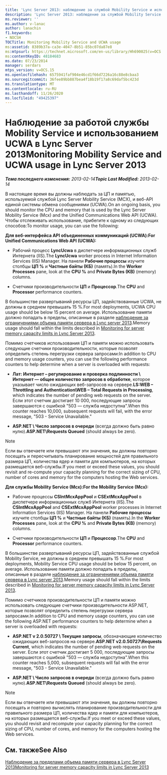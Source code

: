 ```yaml
---
title: 'Lync Server 2013: наблюдение за службой Mobility Service и использование UCWA'
description: 'Lync Server 2013: наблюдение за службой Mobility Service и использование UCWA.'
ms.reviewer: ''
ms.author: v-lanac
author: lanachin
f1.keywords:
- NOCSH
TOCTitle: Monitoring Mobility Service and UCWA usage
ms:assetid: 8389b37a-ca3e-4047-8b51-85bc07da87e8
ms:mtpsurl: https://technet.microsoft.com/en-us/library/Hh690025(v=OCS.15)
ms:contentKeyID: 48184683
ms.date: 07/23/2014
manager: serdars
mtps_version: v=OCS.15
ms.openlocfilehash: 6575941faf904e46cd1f66d7226a16c88e8cbaa3
ms.sourcegitcommit: 36fee89bb887bea4f18b19f17a8c69daf5bc423d
ms.translationtype: MT
ms.contentlocale: ru-RU
ms.lasthandoff: 11/26/2020
ms.locfileid: "49425397"
---
```

# <a name="monitoring-mobility-service-and-ucwa-usage-in-lync-server-2013"></a><span data-ttu-id="1f9e4-103">Наблюдение за работой службы Mobility Service и использованием UCWA в Lync Server 2013</span><span class="sxs-lookup"><span data-stu-id="1f9e4-103">Monitoring Mobility Service and UCWA usage in Lync Server 2013</span></span>

<div data-xmlns="http://www.w3.org/1999/xhtml">

<div class="topic" data-xmlns="http://www.w3.org/1999/xhtml" data-msxsl="urn:schemas-microsoft-com:xslt" data-cs="https://msdn.microsoft.com/">

<div data-asp="https://msdn2.microsoft.com/asp">



</div>

<div id="mainSection">

<div id="mainBody"><span data-ttu-id="1f9e4-104">

<span> </span></span><span class="sxs-lookup"><span data-stu-id="1f9e4-104">

<span> </span></span></span>

<span data-ttu-id="1f9e4-105">_**Тема последнего изменения:** 2013-02-14_</span><span class="sxs-lookup"><span data-stu-id="1f9e4-105">_**Topic Last Modified:** 2013-02-14_</span></span>

<span data-ttu-id="1f9e4-106">В настоящее время вы должны наблюдать за ЦП и памятью, используемой службой Lync Server Mobility Service (MCX), и веб-API единой системы обмена сообщениями (UCWA).</span><span class="sxs-lookup"><span data-stu-id="1f9e4-106">On an ongoing basis, you should monitor the CPU and memory that is used by the Lync Server Mobility Service (Mcx) and the Unified Communications Web API (UCWA).</span></span> <span data-ttu-id="1f9e4-107">Чтобы отслеживать использование, прибегите к одному из следующих способов:</span><span class="sxs-lookup"><span data-stu-id="1f9e4-107">To monitor usage, you can use the following:</span></span>

<span data-ttu-id="1f9e4-108">**Для веб-интерфейса API объединенных коммуникаций (UCWA):**</span><span class="sxs-lookup"><span data-stu-id="1f9e4-108">**For Unified Communications Web API (UCWA):**</span></span>

  - <span data-ttu-id="1f9e4-109">Рабочий процесс **LyncUcwa** в диспетчере информационных служб Интернета (IIS).</span><span class="sxs-lookup"><span data-stu-id="1f9e4-109">The **LyncUcwa** worker process in Internet Information Services (IIS) Manager.</span></span> <span data-ttu-id="1f9e4-110">На панели **Рабочие процессы** изучите столбцы **ЦП %** и **Частные байты (КБ)** (память).</span><span class="sxs-lookup"><span data-stu-id="1f9e4-110">In the **Worker Processes** pane, look at the **CPU %** and **Private Bytes (KB)** (memory) columns.</span></span>

  - <span data-ttu-id="1f9e4-111">Счетчики производительности **ЦП** и **Процессор**.</span><span class="sxs-lookup"><span data-stu-id="1f9e4-111">The **CPU** and **Processor** performance counters.</span></span>

<span data-ttu-id="1f9e4-112">В большинстве развертываний ресурсы ЦП, задействованные UCWA, не должны в среднем превышать 15 %.</span><span class="sxs-lookup"><span data-stu-id="1f9e4-112">For most deployments, UCWA CPU usage should be below 15 percent on average.</span></span> <span data-ttu-id="1f9e4-113">Использование памяти должно попадать в пределы, описанные в разделе [наблюдение за ограничениями объема памяти сервера в Lync server 2013](lync-server-2013-monitoring-for-server-memory-capacity-limits.md).</span><span class="sxs-lookup"><span data-stu-id="1f9e4-113">Memory usage should fall within the limits described in [Monitoring for server memory capacity limits in Lync Server 2013](lync-server-2013-monitoring-for-server-memory-capacity-limits.md).</span></span>

<span data-ttu-id="1f9e4-114">Помимо счетчиков использования ЦП и памяти можно использовать следующие счетчики производительности, которые позволят определить степень перегрузки сервера запросами:</span><span class="sxs-lookup"><span data-stu-id="1f9e4-114">In addition to CPU and memory usage counters, you can use the following performance counters to help determine when a server is overloaded with requests:</span></span>

  - <span data-ttu-id="1f9e4-115">**Лат: Интернет – регулирование и проверка подлинности \\ Интернет — общее количество запросов в обработке**, которое указывает число ожидающих веб-запросов на сервере.</span><span class="sxs-lookup"><span data-stu-id="1f9e4-115">**LS:WEB – Throttling and Authentication\\WEB – Total Requests in Processing**, which indicates the number of pending web requests on the server.</span></span> <span data-ttu-id="1f9e4-116">Если этот счетчик достигает 10 000, последующие запросы завершаются с ошибкой "503 — служба недоступна".</span><span class="sxs-lookup"><span data-stu-id="1f9e4-116">When this counter reaches 10,000, subsequent requests will fail, with the error message, "503 - Service Unavailable."</span></span>

  - <span data-ttu-id="1f9e4-117">**ASP.NET \\ Число запросов в очереди** (всегда должно быть равно нулю).</span><span class="sxs-lookup"><span data-stu-id="1f9e4-117">**ASP.NET\\Requests Queued** (should always be zero).</span></span>

<div>


> [!NOTE]  
> <span data-ttu-id="1f9e4-118">Если вы отвечаете или превышают эти значения, вы должны повторно посещать и пересчитывать планирование мощностей для правильного размера ЦП, количества ядер и памяти для компьютеров, на которых размещается веб-службы.</span><span class="sxs-lookup"><span data-stu-id="1f9e4-118">If you meet or exceed these values, you should revisit and re-compute your capacity planning for the correct sizing of CPU, number of cores and memory for the computers hosting the Web services.</span></span>



</div>

<span data-ttu-id="1f9e4-119">**Для службы Mobility Service (Mcx):**</span><span class="sxs-lookup"><span data-stu-id="1f9e4-119">**For the Mobility Service (Mcx):**</span></span>

  - <span data-ttu-id="1f9e4-120">Рабочие процессы **CSIntMcxAppPool** и **CSExtMcxAppPool** в диспетчере информационных служб Интернета (IIS).</span><span class="sxs-lookup"><span data-stu-id="1f9e4-120">The **CSIntMcxAppPool** and **CSExtMcxAppPool** worker processes in Internet Information Services (IIS) Manager.</span></span> <span data-ttu-id="1f9e4-121">На панели **Рабочие процессы** изучите столбцы **ЦП %** и **Частные байты (КБ)** (память).</span><span class="sxs-lookup"><span data-stu-id="1f9e4-121">In the **Worker Processes** pane, look at the **CPU %** and **Private Bytes (KB)** (memory) columns.</span></span>

  - <span data-ttu-id="1f9e4-122">Счетчики производительности **ЦП** и **Процессор**.</span><span class="sxs-lookup"><span data-stu-id="1f9e4-122">The **CPU** and **Processor** performance counters.</span></span>

<span data-ttu-id="1f9e4-123">В большинстве развертываний ресурсы ЦП, задействованные службой Mobility Service, не должны в среднем превышать 15 %.</span><span class="sxs-lookup"><span data-stu-id="1f9e4-123">For most deployments, Mobility Service CPU usage should be below 15 percent, on average.</span></span> <span data-ttu-id="1f9e4-124">Использование памяти должно попадать в пределы, описанные в разделе [наблюдение за ограничениями объема памяти сервера в Lync server 2013](lync-server-2013-monitoring-for-server-memory-capacity-limits.md).</span><span class="sxs-lookup"><span data-stu-id="1f9e4-124">Memory usage should fall within the limits described in [Monitoring for server memory capacity limits in Lync Server 2013](lync-server-2013-monitoring-for-server-memory-capacity-limits.md).</span></span>

<span data-ttu-id="1f9e4-125">Помимо счетчиков производительности ЦП и памяти можно использовать следующие счетчики производительности ASP.NET, которые позволят определить степень перегрузки сервера запросами.</span><span class="sxs-lookup"><span data-stu-id="1f9e4-125">In addition to CPU and memory usage counters, you can use the following ASP.NET performance counters to help determine when a server is overloaded with requests:</span></span>

  - <span data-ttu-id="1f9e4-126">**ASP.NET v 2.0.50727 \\ Текущие запросы**, обозначающие количество ожидающих веб-запросов на сервере.</span><span class="sxs-lookup"><span data-stu-id="1f9e4-126">**ASP.NET v2.0.50727\\Requests Current**, which indicates the number of pending web requests on the server.</span></span> <span data-ttu-id="1f9e4-127">Если этот счетчик достигает 5 000, последующие запросы завершаются с ошибкой "503 — служба недоступна".</span><span class="sxs-lookup"><span data-stu-id="1f9e4-127">When this counter reaches 5,000, subsequent requests will fail with the error message, "503 - Service Unavailable."</span></span>

  - <span data-ttu-id="1f9e4-128">**ASP.NET \\ Число запросов в очереди** (всегда должно быть равно нулю).</span><span class="sxs-lookup"><span data-stu-id="1f9e4-128">**ASP.NET\\Requests Queued** (should always be zero).</span></span>

<div>


> [!NOTE]  
> <span data-ttu-id="1f9e4-129">Если вы отвечаете или превышают эти значения, вы должны повторно посещать и повторно вычислять планирование производительности для правильного размера ЦП, количества ядер и памяти для компьютеров, на которых размещается веб-службы.</span><span class="sxs-lookup"><span data-stu-id="1f9e4-129">If you meet or exceed these values, you should revisit and recompute your capacity planning for the correct sizing of CPU, number of cores, and memory for the computers hosting the Web services.</span></span>



</div>

<div>

## <a name="see-also"></a><span data-ttu-id="1f9e4-130">См. также</span><span class="sxs-lookup"><span data-stu-id="1f9e4-130">See Also</span></span>


[<span data-ttu-id="1f9e4-131">Наблюдение за пределами объема памяти сервера в Lync Server 2013</span><span class="sxs-lookup"><span data-stu-id="1f9e4-131">Monitoring for server memory capacity limits in Lync Server 2013</span></span>](lync-server-2013-monitoring-for-server-memory-capacity-limits.md)  
  

<span data-ttu-id="1f9e4-132"></div>

</div>

<span> </span>

</div>

</div>

</span><span class="sxs-lookup"><span data-stu-id="1f9e4-132"></div>

</div>

<span> </span>

</div>

</div>

</span></span></div>

